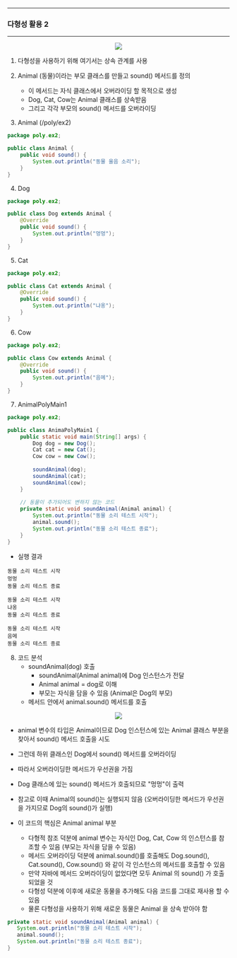 -----
### 다형성 활용 2
-----
<div align="center">
<img src="https://github.com/user-attachments/assets/995566e8-a2a5-4d00-a9d3-3a9eece7a078">
</div>

1. 다형성을 사용하기 위해 여기서는 상속 관계를 사용
2. Animal (동물)이라는 부모 클래스를 만들고 sound() 메서드를 정의
   - 이 메서드는 자식 클래스에서 오버라이딩 할 목적으로 생성
   - Dog, Cat, Cow는 Animal 클래스를 상속받음
   - 그리고 각각 부모의 sound() 메서드를 오버라이딩

3. Animal (/poly/ex2)
```java
package poly.ex2;

public class Animal {
    public void sound() {
        System.out.println("동물 울음 소리");
    }
}
```

4. Dog
```java
package poly.ex2;

public class Dog extends Animal {
    @Override
    public void sound() {
        System.out.println("멍멍");
    }
}
```

5. Cat
```java
package poly.ex2;

public class Cat extends Animal {
    @Override
    public void sound() {
        System.out.println("냐옹");
    }
}
```

6. Cow
```java
package poly.ex2;

public class Cow extends Animal {
    @Override
    public void sound() {
        System.out.println("음메");
    }
}
```

7. AnimalPolyMain1
```java
package poly.ex2;

public class AnimaPolyMain1 {
    public static void main(String[] args) {
        Dog dog = new Dog();
        Cat cat = new Cat();
        Cow cow = new Cow();
        
        soundAnimal(dog);
        soundAnimal(cat);
        soundAnimal(cow);
    }
    
    // 동물이 추가되어도 변하지 않는 코드
    private static void soundAnimal(Animal animal) {
        System.out.println("동물 소리 테스트 시작");
        animal.sound();
        System.out.println("동물 소리 테스트 종료");
    }
}
```

  - 실행 결과
```
동물 소리 테스트 시작
멍멍
동물 소리 테스트 종료

동물 소리 테스트 시작
냐옹
동물 소리 테스트 종료

동물 소리 테스트 시작
음메
동물 소리 테스트 종료
```

8. 코드 분석
   - soundAnimal(dog) 호출
     + soundAnimal(Animal animal)에 Dog 인스턴스가 전달  
     + Animal animal = dog로 이해
     + 부모는 자식을 담을 수 있음 (Animal은 Dog의 부모)
   - 메서드 안에서 animal.sound() 메서드를 호출
<div align="center">
<img src="https://github.com/user-attachments/assets/e4921e05-d50a-4ffd-8bb2-d6d14f73f7db">
</div>

   - animal 변수의 타입은 Animal이므로 Dog 인스턴스에 있는 Animal 클래스 부분을 찾아서 sound() 메서드 호출을 시도
   - 그런데 하위 클래스인 Dog에서 sound() 메서드를 오버라이딩
   - 따라서 오버라이딩한 메서드가 우선권을 가짐
   - Dog 클래스에 있는 sound() 메서드가 호출되므로 "멍멍"이 출력

   - 참고로 이때 Animal의 sound()는 실행되지 않음 (오버라이딩한 메서드가 우선권을 가지므로 Dog의 sound()가 실행)

   - 이 코드의 핵심은 Animal animal 부분
      + 다형적 참조 덕분에 animal 변수는 자식인 Dog, Cat, Cow 의 인스턴스를 참조할 수 있음 (부모는 자식을 담을 수 있음)
      + 메서드 오버라이딩 덕분에 animal.sound()를 호출해도 Dog.sound(), Cat.sound(), Cow.sound() 와 같이 각 인스턴스의 메서드를 호출할 수 있음
      + 만약 자바에 메서드 오버라이딩이 없었다면 모두 Animal 의 sound() 가 호출되었을 것 
      + 다형성 덕분에 이후에 새로운 동물을 추가해도 다음 코드를 그대로 재사용 할 수 있음
      + 물론 다형성을 사용하기 위해 새로운 동물은 Animal 을 상속 받아야 함
```java
private static void soundAnimal(Animal animal) {
   System.out.println("동물 소리 테스트 시작");
   animal.sound();
   System.out.println("동물 소리 테스트 종료");
}
```
